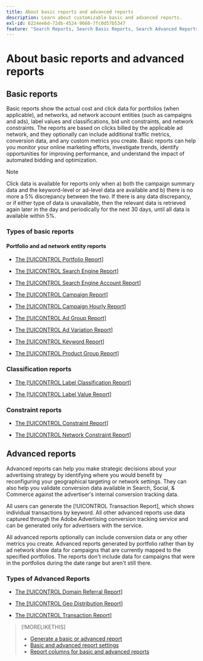 ```yaml
---
title: About basic reports and advanced reports
description: Learn about customizable basic and advanced reports.
exl-id: 6224ee6d-72db-4524-9660-7fc0d57b5347
feature: "Search Reports, Search Basic Reports, Search Advanced Reports"
---
```

# About basic reports and advanced reports

## Basic reports

Basic reports show the actual cost and click data for portfolios (when applicable), ad networks, ad network account entities (such as campaigns and ads), label values and classifications, bid unit constraints, and network constraints. The reports are based on clicks billed by the applicable ad network, and they optionally can include additional traffic metrics, conversion data, and any custom metrics you create. Basic reports can help you monitor your online marketing efforts, investigate trends, identify opportunities for improving performance, and understand the impact of automated bidding and optimization.

>[!NOTE]
>
>Click data is available for reports only when a) both the campaign summary data and the keyword-level or ad-level data are available and b) there is no more a 5% discrepancy between the two. If there is any data discrepancy, or if either type of data is unavailable, then the relevant data is retrieved again later in the day and periodically for the next 30 days, until all data is available within 5%.

### Types of basic reports

#### Portfolio and ad network entity reports

* [The [!UICONTROL Portfolio Report]](/help/search-social-commerce/reports/management/basic-advanced/portfolio-report.md)

* [The [!UICONTROL Search Engine Report]](/help/search-social-commerce/reports/management/basic-advanced/search-engine-report.md)

* [The [!UICONTROL Search Engine Account Report]](/help/search-social-commerce/reports/management/basic-advanced/search-engine-account-report.md)

* [The [!UICONTROL Campaign Report]](/help/search-social-commerce/reports/management/basic-advanced/campaign-report.md)

* [The [!UICONTROL Campaign Hourly Report]](/help/search-social-commerce/reports/management/basic-advanced/campaign-hourly-report.md)

* [The [!UICONTROL Ad Group Report]](/help/search-social-commerce/reports/management/basic-advanced/ad-group-report.md)

* [The [!UICONTROL Ad Variation Report]](/help/search-social-commerce/reports/management/basic-advanced/ad-variation-report.md)

* [The [!UICONTROL Keyword Report]](/help/search-social-commerce/reports/management/basic-advanced/keyword-report.md)

* [The [!UICONTROL Product Group Report]](/help/search-social-commerce/reports/management/basic-advanced/product-group-report.md)

### Classification reports

* [The [!UICONTROL Label Classification Report]](/help/search-social-commerce/reports/management/basic-advanced/label-classification-report.md)

* [The [!UICONTROL Label Value Report]](/help/search-social-commerce/reports/management/basic-advanced/label-value-report.md)

### Constraint reports

* [The [!UICONTROL Constraint Report]](/help/search-social-commerce/reports/management/basic-advanced/constraint-report.md)

* [The [!UICONTROL Network Constraint Report]](/help/search-social-commerce/reports/management/basic-advanced/network-constraint-report.md)

## Advanced reports

Advanced reports can help you make strategic decisions about your advertising strategy by identifying where you would benefit by reconfiguring your geographical targeting or network settings. They can also help you validate conversion data available in Search, Social, & Commerce against the advertiser's internal conversion tracking data.

All users can generate the [!UICONTROL Transaction Report], which shows individual transactions by keyword. All other advanced reports use data captured through the Adobe Advertising conversion tracking service and can be generated only for advertisers with the service.

All advanced reports optionally can include conversion data or any other metrics you create. Advanced reports generated by portfolio rather than by ad network show data for campaigns that are currently mapped to the specified portfolios. The reports
don't include data for campaigns that were in the portfolios during the date range but aren't still there.

### Types of Advanced Reports

* [The [!UICONTROL Domain Referral Report]](/help/search-social-commerce/reports/management/basic-advanced/domain-referral-report.md)

* [The [!UICONTROL Geo Distribution Report]](/help/search-social-commerce/reports/management/basic-advanced/geo-distribution-report.md)

* [The [!UICONTROL Transaction Report]](/help/search-social-commerce/reports/management/basic-advanced/transaction-report.md)

>[!MORELIKETHIS]
>
>* [Generate a basic or advanced report](/help/search-social-commerce/reports/management/basic-advanced/basic-advanced-report-generate.md)
>* [Basic and advanced report settings](/help/search-social-commerce/reports/management/basic-advanced/basic-advanced-report-settings.md)
>* [Report columns for basic and advanced reports](/help/search-social-commerce/reports/management/basic-advanced/basic-advanced-report-columns.md)
